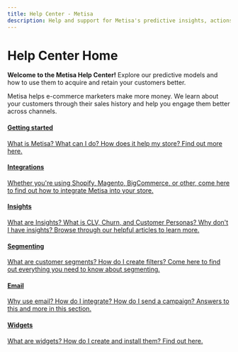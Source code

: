 ```yaml
---
title: Help Center - Metisa
description: Help and support for Metisa's predictive insights, actions and integrations.
---
```


# Help Center Home

**Welcome to the Metisa Help Center!** Explore our predictive models and how to use them to acquire and retain your customers better.

Metisa helps e-commerce marketers make more money. We learn about your customers through their sales history and help you engage them better across channels.

<div class="topic">
    <a href="getting_started.html">
        <h4>Getting started</h4>
        <p>What is Metisa? What can I do? How does it help my store? Find out more here.</p>
    </a>
</div>

<div class="topic">
    <a href="integrations.html">
        <h4>Integrations</h4>
        <p>Whether you're using Shopify, Magento, BigCommerce, or other, come here to find out how to integrate Metisa into your store.</p>
    </a>
</div>

<div class="topic">
    <a href="insights.html">
        <h4>Insights</h4>
        <p>What are Insights? What is CLV, Churn, and Customer Personas? Why don't I have insights? Browse through our helpful articles to learn more.</p>
    </a>
</div>

<div class="topic">
    <a href="segmenting.html">
        <h4>Segmenting</h4>
        <p>What are customer segments? How do I create filters? Come here to find out everything you need to know about segmenting.</p>
    </a>
</div>

<div class="topic">
    <a href="email.html">
        <h4>Email</h4>
        <p>Why use email? How do I integrate? How do I send a campaign? Answers to this and more in this section.</p>
    </a>
</div>

<div class="topic">
    <a href="widgets.html">
        <h4>Widgets</h4>
        <p>What are widgets? How do I create and install them? Find out here.</p>
    </a>
</div>